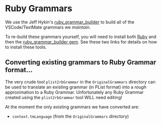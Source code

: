 # Ruby Grammars

We use the Jeff Hykin's
[ruby_grammar_builder](https://github.com/jeff-hykin/ruby_grammar_builder) to
build all of the VSCode/TextMate grammars we *maintain*.

To re-build these grammars yourself, you will need to install both
[Ruby](https://www.ruby-lang.org/en/) and then the [ruby_grammar_builder
gem](https://rubygems.org/gems/ruby_grammar_builder). See these two links for
details on how to install these tools.

## Converting existing grammars to Ruby Grammar format...

The very crude tool `plist2rbGrammar` in the `OriginalGrammars` directory can be
used to translate an existing grammar (in PList format) into a *rough*
approximation to a Ruby Grammar. Unfortunately any Ruby Grammar created using
the `plist2rbGrammar` tool WILL need editing!

At the moment the only existing grammars we have converted are:

  - `context.tmLanguage` (from the `OriginalGrammars` directory)
